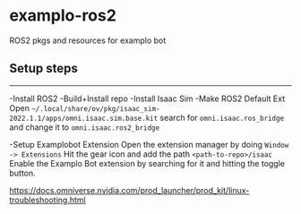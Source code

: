 # examplo-ros2
ROS2 pkgs and resources for examplo bot

## Setup steps
-------
-Install ROS2
-Build+Install repo
-Install Isaac Sim
-Make ROS2 Default Ext
Open `~/.local/share/ov/pkg/isaac_sim-2022.1.1/apps/omni.isaac.sim.base.kit`
search for `omni.isaac.ros_bridge` and change it to `omni.isaac.ros2_bridge`

-Setup Examplobot Extension
Open the extension manager by doing `Window -> Extensions`
Hit the gear icon and add the path `<path-to-repo>/isaac`
Enable the Examplo Bot extension by searching for it and hitting the toggle button.

https://docs.omniverse.nvidia.com/prod_launcher/prod_kit/linux-troubleshooting.html
